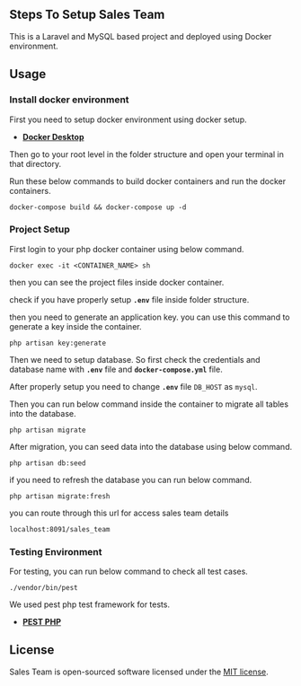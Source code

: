 ## Steps To Setup Sales Team

This is a Laravel and MySQL based project and deployed using Docker environment.

## Usage

### Install docker environment

First you need to setup docker environment using docker setup.

- **[Docker Desktop](https://www.docker.com/products/docker-desktop/)**

Then go to your root level in the folder structure and open your terminal in that directory.

Run these below commands to build docker containers and run the docker containers.

```
docker-compose build && docker-compose up -d
```

### Project Setup

First login to your php docker container using below command.

```
docker exec -it <CONTAINER_NAME> sh
```

then you can see the project files inside docker container.

check if you have properly setup **`.env`** file inside folder structure.

then you need to generate an application key. you can use this command to generate a key inside the container.

```
php artisan key:generate
```

Then we need to setup database. So first check the credentials and database name with **`.env`** file and **`docker-compose.yml`** file.

After properly setup  you need to change **`.env`** file `DB_HOST` as `mysql`. 

Then you can run below command inside the container to migrate all tables into the database.

```
php artisan migrate
```

After migration, you can seed data into the database using below command.

```
php artisan db:seed
```

if you need to refresh the database you can run below command.

```
php artisan migrate:fresh
```

you can route through this url for access sales team details

```
localhost:8091/sales_team
```

### Testing Environment

For testing, you can run below command to check all test cases.

```
./vendor/bin/pest
```
We used pest php test framework for tests.

- **[PEST PHP](https://pestphp.com/)**

## License

Sales Team is open-sourced software licensed under the [MIT license](https://opensource.org/licenses/MIT).
